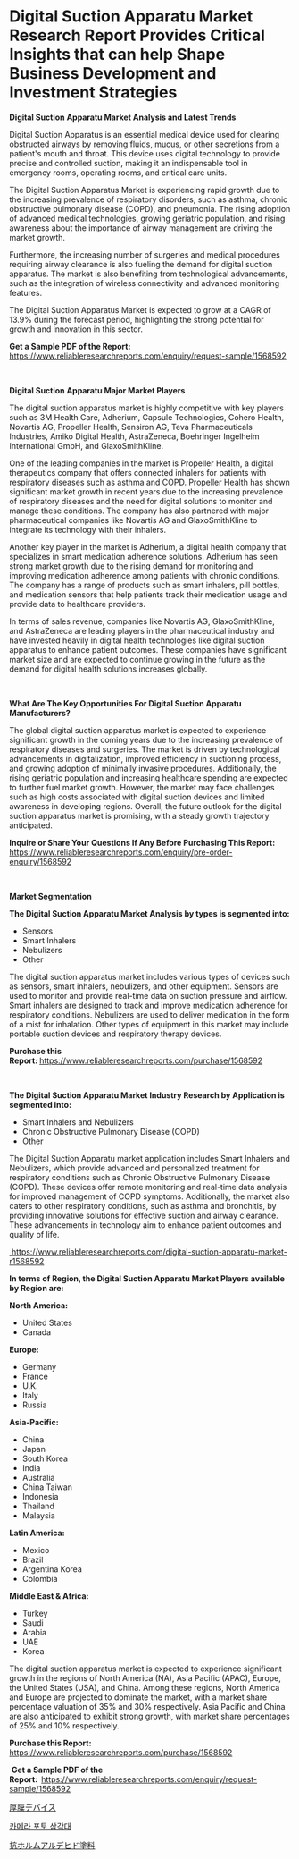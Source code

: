 <p><h1>Digital Suction Apparatu Market Research Report Provides Critical Insights that can help Shape Business Development and Investment Strategies</h1></p><p><strong>Digital Suction Apparatu Market Analysis and Latest Trends</strong></p>
<p><p>Digital Suction Apparatus is an essential medical device used for clearing obstructed airways by removing fluids, mucus, or other secretions from a patient's mouth and throat. This device uses digital technology to provide precise and controlled suction, making it an indispensable tool in emergency rooms, operating rooms, and critical care units.</p><p>The Digital Suction Apparatus Market is experiencing rapid growth due to the increasing prevalence of respiratory disorders, such as asthma, chronic obstructive pulmonary disease (COPD), and pneumonia. The rising adoption of advanced medical technologies, growing geriatric population, and rising awareness about the importance of airway management are driving the market growth.</p><p>Furthermore, the increasing number of surgeries and medical procedures requiring airway clearance is also fueling the demand for digital suction apparatus. The market is also benefiting from technological advancements, such as the integration of wireless connectivity and advanced monitoring features.</p><p>The Digital Suction Apparatus Market is expected to grow at a CAGR of 13.9% during the forecast period, highlighting the strong potential for growth and innovation in this sector.</p></p>
<p><strong>Get a Sample PDF of the Report:&nbsp;</strong> <a href="https://www.reliableresearchreports.com/enquiry/request-sample/1568592">https://www.reliableresearchreports.com/enquiry/request-sample/1568592</a></p>
<p>&nbsp;</p>
<p><strong>Digital Suction Apparatu Major Market Players</strong></p>
<p><p>The digital suction apparatus market is highly competitive with key players such as 3M Health Care, Adherium, Capsule Technologies, Cohero Health, Novartis AG, Propeller Health, Sensiron AG, Teva Pharmaceuticals Industries, Amiko Digital Health, AstraZeneca, Boehringer Ingelheim International GmbH, and GlaxoSmithKline.</p><p>One of the leading companies in the market is Propeller Health, a digital therapeutics company that offers connected inhalers for patients with respiratory diseases such as asthma and COPD. Propeller Health has shown significant market growth in recent years due to the increasing prevalence of respiratory diseases and the need for digital solutions to monitor and manage these conditions. The company has also partnered with major pharmaceutical companies like Novartis AG and GlaxoSmithKline to integrate its technology with their inhalers.</p><p>Another key player in the market is Adherium, a digital health company that specializes in smart medication adherence solutions. Adherium has seen strong market growth due to the rising demand for monitoring and improving medication adherence among patients with chronic conditions. The company has a range of products such as smart inhalers, pill bottles, and medication sensors that help patients track their medication usage and provide data to healthcare providers.</p><p>In terms of sales revenue, companies like Novartis AG, GlaxoSmithKline, and AstraZeneca are leading players in the pharmaceutical industry and have invested heavily in digital health technologies like digital suction apparatus to enhance patient outcomes. These companies have significant market size and are expected to continue growing in the future as the demand for digital health solutions increases globally.</p></p>
<p>&nbsp;</p>
<p><strong>What Are The Key Opportunities For Digital Suction Apparatu Manufacturers?</strong></p>
<p><p>The global digital suction apparatus market is expected to experience significant growth in the coming years due to the increasing prevalence of respiratory diseases and surgeries. The market is driven by technological advancements in digitalization, improved efficiency in suctioning process, and growing adoption of minimally invasive procedures. Additionally, the rising geriatric population and increasing healthcare spending are expected to further fuel market growth. However, the market may face challenges such as high costs associated with digital suction devices and limited awareness in developing regions. Overall, the future outlook for the digital suction apparatus market is promising, with a steady growth trajectory anticipated.</p></p>
<p><strong>Inquire or Share Your Questions If Any Before Purchasing This Report:</strong> <a href="https://www.reliableresearchreports.com/enquiry/pre-order-enquiry/1568592">https://www.reliableresearchreports.com/enquiry/pre-order-enquiry/1568592</a></p>
<p>&nbsp;</p>
<p><strong>Market Segmentation</strong></p>
<p><strong>The Digital Suction Apparatu Market Analysis by types is segmented into:</strong></p>
<p><ul><li>Sensors</li><li>Smart Inhalers</li><li>Nebulizers</li><li>Other</li></ul></p>
<p><p>The digital suction apparatus market includes various types of devices such as sensors, smart inhalers, nebulizers, and other equipment. Sensors are used to monitor and provide real-time data on suction pressure and airflow. Smart inhalers are designed to track and improve medication adherence for respiratory conditions. Nebulizers are used to deliver medication in the form of a mist for inhalation. Other types of equipment in this market may include portable suction devices and respiratory therapy devices.</p></p>
<p><strong>Purchase this Report:&nbsp;</strong><a href="https://www.reliableresearchreports.com/purchase/1568592">https://www.reliableresearchreports.com/purchase/1568592</a></p>
<p>&nbsp;</p>
<p><strong>The Digital Suction Apparatu Market Industry Research by Application is segmented into:</strong></p>
<p><ul><li>Smart Inhalers and Nebulizers</li><li>Chronic Obstructive Pulmonary Disease (COPD)</li><li>Other</li></ul></p>
<p><p>The Digital Suction Apparatu market application includes Smart Inhalers and Nebulizers, which provide advanced and personalized treatment for respiratory conditions such as Chronic Obstructive Pulmonary Disease (COPD). These devices offer remote monitoring and real-time data analysis for improved management of COPD symptoms. Additionally, the market also caters to other respiratory conditions, such as asthma and bronchitis, by providing innovative solutions for effective suction and airway clearance. These advancements in technology aim to enhance patient outcomes and quality of life.</p></p>
<p><a href="https://www.reliableresearchreports.com/digital-suction-apparatu-market-r1568592">&nbsp;https://www.reliableresearchreports.com/digital-suction-apparatu-market-r1568592</a></p>
<p><strong>In terms of Region, the Digital Suction Apparatu Market Players available by Region are:</strong></p>
<p>
    <p> <strong> North America: </strong>
        <ul>
            <li>United States</li>
            <li>Canada</li>
        </ul>
        </p> 
    <p> <strong> Europe: </strong>
        <ul>
            <li>Germany</li>
            <li>France</li>
            <li>U.K.</li>
            <li>Italy</li>
            <li>Russia</li>
        </ul>
        </p> 
    <p> <strong> Asia-Pacific: </strong>
        <ul>
            <li>China</li>
            <li>Japan</li>
            <li>South Korea</li>
            <li>India</li>
            <li>Australia</li>
            <li>China Taiwan</li>
            <li>Indonesia</li>
            <li>Thailand</li>
            <li>Malaysia</li>
        </ul>
        </p> 
    <p> <strong> Latin America: </strong>
        <ul>
            <li>Mexico</li>
            <li>Brazil</li>
            <li>Argentina Korea</li>
            <li>Colombia</li>
        </ul>
        </p> 
    <p> <strong> Middle East & Africa: </strong>
        <ul>
            <li>Turkey</li>
            <li>Saudi</li>
            <li>Arabia</li>
            <li>UAE</li>
            <li>Korea</li>
        </ul>
    </p>
    </p>
<p><p>The digital suction apparatus market is expected to experience significant growth in the regions of North America (NA), Asia Pacific (APAC), Europe, the United States (USA), and China. Among these regions, North America and Europe are projected to dominate the market, with a market share percentage valuation of 35% and 30% respectively. Asia Pacific and China are also anticipated to exhibit strong growth, with market share percentages of 25% and 10% respectively.</p></p>
<p><strong>Purchase this Report: </strong><a href="https://www.reliableresearchreports.com/purchase/1568592">https://www.reliableresearchreports.com/purchase/1568592</a></p>
<p>&nbsp;<strong>Get a Sample PDF of the Report:&nbsp;&nbsp;</strong><a href="https://www.reliableresearchreports.com/enquiry/request-sample/1568592">https://www.reliableresearchreports.com/enquiry/request-sample/1568592</a></p>
<p><strong></strong></p>
<p><p><a href="https://github.com/oqoeusbvpadwjs08/Market-Research-Report-List-2/blob/main/9171032117117.md">厚膜デバイス</a></p><p><a href="https://github.com/tukangkrupk/Market-Research-Report-List-1/blob/main/8214122103014.md">카메라 포토 삼각대</a></p><p><a href="https://github.com/LenoraKris2023/Market-Research-Report-List-1/blob/main/6187038108326.md">抗ホルムアルデヒド塗料</a></p></p>